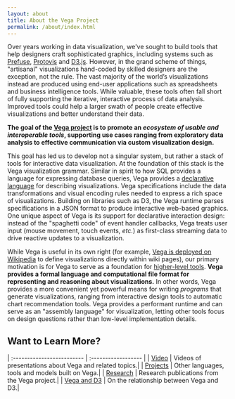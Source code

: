```yaml
---
layout: about
title: About the Vega Project
permalink: /about/index.html
---
```


Over years working in data visualization, we've sought to build tools that help designers craft sophisticated graphics, including systems such as [Prefuse](http://prefuse.org), [Protovis](http://protovis.org) and [D3.js](http://d3js.org). However, in the grand scheme of things, "artisanal" visualizations hand-coded by skilled designers are the exception, not the rule. The vast majority of the world’s visualizations instead are produced using end-user applications such as spreadsheets and business intelligence tools. While valuable, these tools often fall short of fully supporting the iterative, interactive process of data analysis. Improved tools could help a larger swath of people create effective visualizations and better understand their data.

**The goal of the [Vega project](https://vega.github.io/) is to promote an _ecosystem of usable and interoperable tools_, supporting use cases ranging from exploratory data analysis to effective communication via custom visualization design.**

This goal has led us to develop not a singular system, but rather a stack of tools for interactive data visualization. At the foundation of this stack is the Vega visualization grammar. Similar in spirit to how SQL provides a language for expressing database queries, Vega provides a [declarative language](https://en.wikipedia.org/wiki/Declarative_programming) for describing visualizations. Vega specifications include the data transformations and visual encoding rules needed to express a rich space of visualizations. Building on libraries such as D3, the Vega runtime parses specifications in a JSON format to produce interactive web-based graphics. One unique aspect of Vega is its support for declarative interaction design: instead of the "spaghetti code" of event handler callbacks, Vega treats user input (mouse movement, touch events, _etc._) as first-class streaming data to drive reactive updates to a visualization.

While Vega is useful in its own right (for example, [Vega is deployed on Wikipedia](https://www.mediawiki.org/wiki/Extension:Graph) to define visualizations directly within wiki pages), our primary motivation is for Vega to serve as a foundation for [higher-level tools](projects). **Vega provides a formal language and computational file format for representing and reasoning about visualizations.** In other words, Vega provides a more convenient yet powerful means for writing _programs_ that generate visualizations, ranging from interactive design tools to automatic chart recommendation tools. Vega provides a performant runtime and can serve as an "assembly language" for visualization, letting other tools focus on design questions rather than low-level implementation details.

## Want to Learn More?

| :------------------------- | :------------------ |
| [Video](video)             | Videos of presentations about Vega and related topics.|
| [Projects](projects)       | Other languages, tools and models built on Vega.|
| [Research](research)       | Research publications from the Vega project.|
| [Vega and D3](vega-and-d3) | On the relationship between Vega and D3.|

